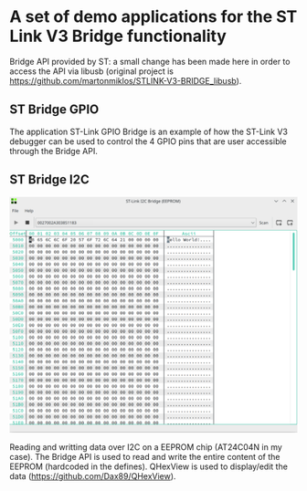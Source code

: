 # A set of demo applications for the ST Link V3 Bridge functionality

Bridge API provided by ST: a small change has been made here in order to access the API
via libusb (original project is https://github.com/martonmiklos/STLINK-V3-BRIDGE_libusb).

## ST Bridge GPIO

The application ST-Link GPIO Bridge is an example of how the ST-Link V3 debugger
can be used to control the 4 GPIO pins that are user accessible through the Bridge
API. 

## ST Bridge I2C

![](doc/st-bridge-i2c.png "ST Bridge I2C")

Reading and writting data over I2C on a EEPROM chip (AT24C04N in my case). The Bridge API is used to read and write the entire content of the EEPROM (hardcoded in the defines). QHexView is used to display/edit the data (https://github.com/Dax89/QHexView).
